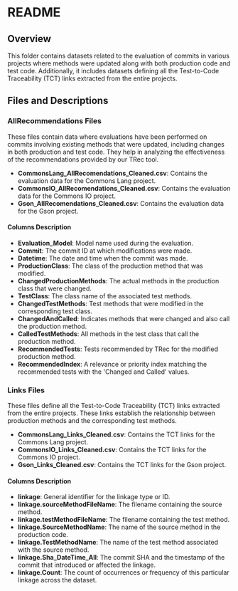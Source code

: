 
# README

## Overview

This folder contains datasets related to the evaluation of commits in various projects where methods were updated along with both production code and test code. Additionally, it includes datasets defining all the Test-to-Code Traceability (TCT) links extracted from the entire projects.

## Files and Descriptions

### AllRecommendations Files

These files contain data where evaluations have been performed on commits involving existing methods that were updated, including changes in both production and test code. They help in analyzing the effectiveness of the recommendations provided by our TRec tool.

- **CommonsLang_AllRecomendations_Cleaned.csv**: Contains the evaluation data for the Commons Lang project.
- **CommonsIO_AllRecomendations_Cleaned.csv**: Contains the evaluation data for the Commons IO project.
- **Gson_AllRecomendations_Cleaned.csv**: Contains the evaluation data for the Gson project.

#### Columns Description

- **Evaluation_Model**: Model name used during the evaluation.
- **Commit**: The commit ID at which modifications were made.
- **Datetime**: The date and time when the commit was made.
- **ProductionClass**: The class of the production method that was modified.
- **ChangedProductionMethods**: The actual methods in the production class that were changed.
- **TestClass**: The class name of the associated test methods.
- **ChangedTestMethods**: Test methods that were modified in the corresponding test class.
- **ChangedAndCalled**: Indicates methods that were changed and also call the production method.
- **CalledTestMethods**: All methods in the test class that call the production method.
- **RecommendedTests**: Tests recommended by TRec for the modified production method.
- **RecommendedIndex**: A relevance or priority index matching the recommended tests with the 'Changed and Called' values.

### Links Files

These files define all the Test-to-Code Traceability (TCT) links extracted from the entire projects. These links establish the relationship between production methods and the corresponding test methods.

- **CommonsLang_Links_Cleaned.csv**: Contains the TCT links for the Commons Lang project.
- **CommonsIO_Links_Cleaned.csv**: Contains the TCT links for the Commons IO project.
- **Gson_Links_Cleaned.csv**: Contains the TCT links for the Gson project.

#### Columns Description

- **linkage**: General identifier for the linkage type or ID.
- **linkage.sourceMethodFileName**: The filename containing the source method.
- **linkage.testMethodFileName**: The filename containing the test method.
- **linkage.SourceMethodName**: The name of the source method in the production code.
- **linkage.TestMethodName**: The name of the test method associated with the source method.
- **linkage.Sha_DateTime_All**: The commit SHA and the timestamp of the commit that introduced or affected the linkage.
- **linkage.Count**: The count of occurrences or frequency of this particular linkage across the dataset.
